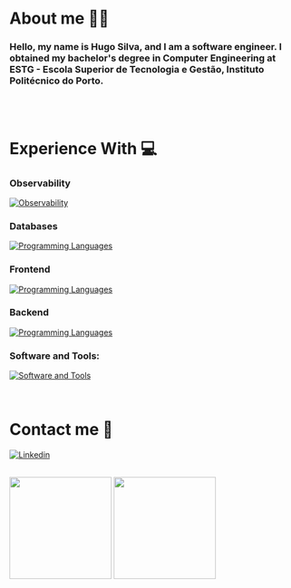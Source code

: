 
# About me 👨‍🦱
### Hello, my name is Hugo Silva, and I am a software engineer. I obtained my bachelor's degree in Computer Engineering at ESTG - Escola Superior de Tecnologia e Gestão, Instituto Politécnico do Porto.
<br/>
<br/>


# Experience With 💻
### Observability
[![Observability](https://skillicons.dev/icons?i=grafana,openshift)](#)
<br/>

### Databases
[![Programming Languages](https://skillicons.dev/icons?i=mongo,mysql,postgres)](#)
<br/>

### Frontend
[![Programming Languages](https://skillicons.dev/icons?i=react,vue,angular,ts)](#)
<br/>

### Backend
[![Programming Languages](https://skillicons.dev/icons?i=nodejs,express,dotnet,spring,scala,python,rabbitmq)](#)
<br/>

### Software and Tools:
[![Software and Tools](https://skillicons.dev/icons?i=gitlab,github,eclipse,vscode,idea,docker,kubernetes,postman)](#)
<br/>

<br/>

#  Contact me 🤙
[![Linkedin](https://skillicons.dev/icons?i=linkedin)](https://www.linkedin.com/in/hugo-silva-089181206/)&nbsp;&nbsp;
<br/>

<br/>

<img height="180em" src="https://github-readme-stats.vercel.app/api?username=hugosilva12&show_icons=true&theme=dark&include_all_commits=true&count_private=true"/>
<img height="180em" src="https://github-readme-stats.vercel.app/api/top-langs/?username=hugosilva12&layout=compact&langs_count=7&theme=dark"/>

<br/>


